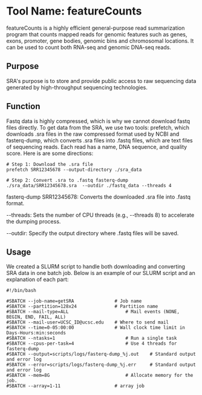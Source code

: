 # Tool Name: featureCounts
featureCounts is a highly efficient general-purpose read summarization program that counts mapped reads for genomic features such as genes, exons, promoter, gene bodies, genomic bins and chromosomal locations. It can be used to count both RNA-seq and genomic DNA-seq reads.

## Purpose
SRA's purpose is to store and provide public access to raw sequencing data generated by high-throughput sequencing technologies.


## Function
Fastq data is highly compressed, which is why we cannot download fastq files directly. To get data from the SRA, we use two tools: prefetch, which downloads .sra files in the raw compressed format used by NCBI and fasterq-dump, which converts .sra files into .fastq files, which are text files of sequencing reads. Each read has a name, DNA sequence, and quality score. Here is are some directions:

```
# Step 1: Download the .sra file
prefetch SRR12345678 --output-directory ./sra_data

# Step 2: Convert .sra to .fastq fasterq-dump
./sra_data/SRR12345678.sra  --outdir ./fastq_data --threads 4
```

fasterq-dump SRR12345678: Converts the downloaded .sra file into .fastq format.

--threads: Sets the number of CPU threads (e.g., --threads 8) to accelerate the dumping process.

--outdir: Specify the output directory where .fastq files will be saved.


## Usage

We created a SLURM script to handle both downloading and converting SRA data in one batch job. Below is an example of our SLURM script and an explanation of each part:

```
#!/bin/bash

#SBATCH --job-name=getSRA    			# Job name
#SBATCH --partition=128x24				# Partition name
#SBATCH --mail-type=ALL               		# Mail events (NONE, BEGIN, END, FAIL, ALL)
#SBATCH --mail-user=UCSC_ID@ucsc.edu   	# Where to send mail
#SBATCH --time=0-05:00:00 				# Wall clock time limit in Days-Hours:min:seconds
#SBATCH --ntasks=1                    		# Run a single task
#SBATCH --cpus-per-task=4                  	# Use 4 threads for fasterq-dump
#SBATCH --output=scripts/logs/fasterq-dump_%j.out    # Standard output and error log
#SBATCH --error=scripts/logs/fasterq-dump_%j.err     # Standard output and error log
#SBATCH --mem=8G                    		# Allocate memory for the job.
#SBATCH --array=1-11					# array job

```
